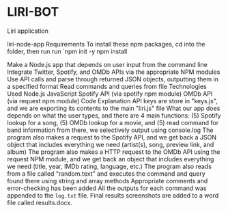 # LIRI-BOT
Liri application

liri-node-app
Requirements
To install these npm packages, cd into the folder, then run
run `npm init -y
npm install 

Make a Node.js app that depends on user input from the command line
Integrate Twitter, Spotify, and OMDb APIs via the appropriate NPM modules
Use API calls and parse through returned JSON objects, outputting them in a specified format
Read commands and queries from file
Technologies Used
Node.js
JavaScript
Spotify API (via spotify npm module)
OMDb API (via request npm module)
Code Explanation
 API keys are store in  "keys.js", and we are exporting its contents to the main "liri.js" file
What our app does depends on what the user types, and there are 4 main functions:   (5) Spotify lookup for a song, (5) OMDb lookup for a movie, and (5) read command for band information 
from there, we selectively output using console.log
The program also makes a request to the Spotify API, and we get back a JSON object that includes everything we need (artist(s), song, preview link, and album)
The program also makes a HTTP request to the OMDb API using the request NPM module, and we get back an object that includes everything we need (title, year, IMDb rating, language, etc.)
The program also reads from a file called "random.text" and executes the command and query found there using string and array methods
Appropriate comments and error-checking has been added
All the outputs for each command was  appended  to the `log.txt` file. 
Final results screenshots are added to a word file called results.docx.